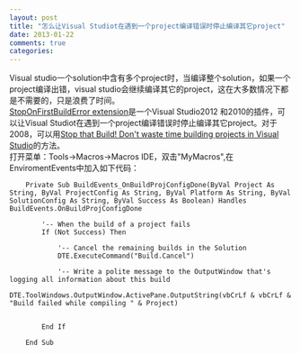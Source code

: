 ```yaml
---
layout: post
title: "怎么让Visual Studiot在遇到一个project编译错误时停止编译其它project"
date: 2013-01-22
comments: true
categories: 
---
```

Visual studio一个solution中含有多个project时，当编译整个solution，如果一个project编译出错，visual studio会继续编译其它的project，这在大多数情况下都是不需要的，只是浪费了时间。<br /><a href="http://visualstudiogallery.msdn.microsoft.com/91aaa139-5d3c-43a7-b39f-369196a84fa5">StopOnFirstBuildError extension</a>是一个Visual Studio2012 和2010的插件，可以让Visual Studiot在遇到一个project编译错误时停止编译其它project。对于2008，可以用<a href="http://www.csharpfritz.com/blog/stop-that-build-dont-waste-time-building-projects-in">Stop that Build! Don't waste time building projects in Visual Studio</a>的方法。<br />打开菜单：Tools-&gt;Macros-&gt;Macros IDE，双击"MyMacros",在EnviromentEvents中加入如下代码：

```vbnet
    Private Sub BuildEvents_OnBuildProjConfigDone(ByVal Project As String, ByVal ProjectConfig As String, ByVal Platform As String, ByVal SolutionConfig As String, ByVal Success As Boolean) Handles BuildEvents.OnBuildProjConfigDone

        '-- When the build of a project fails
        If (Not Success) Then

            '-- Cancel the remaining builds in the Solution
            DTE.ExecuteCommand("Build.Cancel")

            '-- Write a polite message to the OutputWindow that's logging all information about this build
            DTE.ToolWindows.OutputWindow.ActivePane.OutputString(vbCrLf & vbCrLf & "Build failed while compiling " & Project)


        End If

    End Sub
```
